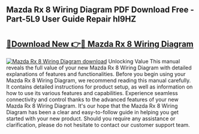 ## Mazda Rx 8 Wiring Diagram PDF Download Free - Part-5L9 User Guide Repair hl9HZ

# <h2><a href="http://dfoqflt.blite.top/?on=Mazda+Rx+8+Wiring+Diagram">🔗Download New 👉🔴 Mazda Rx 8 Wiring Diagram</a></h2>

[![Mazda Rx 8 Wiring Diagram download](https://i.imgur.com/lujVjoI.png)](http://dfoqflt.blite.top/?on=Mazda+Rx+8+Wiring+Diagram)
Unlocking Value This manual reveals the full value of your new Mazda Rx 8 Wiring Diagram with detailed explanations of features and functionalities. Before you begin using your Mazda Rx 8 Wiring Diagram, we recommend reading this manual carefully. It contains detailed instructions for product setup, as well as information on how to use its various features and capabilities. Experience seamless connectivity and control thanks to the advanced features of your new Mazda Rx 8 Wiring Diagram. It's our hope that the Mazda Rx 8 Wiring Diagram has been a clear and easy-to-follow guide in helping you get started with your new product. Should you require any assistance or clarification, please do not hesitate to contact our customer support team.
